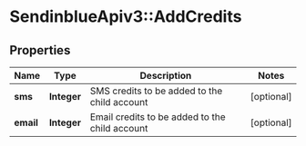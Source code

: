 # SendinblueApiv3::AddCredits

## Properties
Name | Type | Description | Notes
------------ | ------------- | ------------- | -------------
**sms** | **Integer** | SMS credits to be added to the child account | [optional] 
**email** | **Integer** | Email credits to be added to the child account | [optional] 


